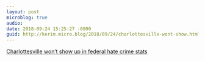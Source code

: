 ```yaml
---
layout: post
microblog: true
audio: 
date: 2018-09-24 15:25:27 -0800
guid: http://kerim.micro.blog/2018/09/24/charlottesville-wont-show.html
---
```

[Charlottesville won’t show up in federal hate crime stats](https://www.washingtonpost.com/outlook/2018/09/24/charlottesville-wont-show-up-federal-hate-crime-stats/?utm_term=.d0fef5b13506)
